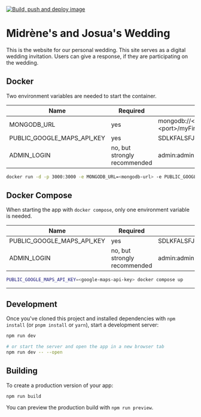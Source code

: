 <!-- markdownlint-disable MD041 -->

[![Build, push and deploy image](https://github.com/Sharknoon/wedding/actions/workflows/build-push-and-deploy-image.yml/badge.svg)](https://github.com/Sharknoon/wedding/actions/workflows/build-push-and-deploy-image.yml)

# Midrène's and Josua's Wedding

This is the website for our personal wedding. This site serves as a digital wedding invitation. Users can give a response, if they are participating on the wedding.

## Docker

Two environment variables are needed to start the container.

| Name                       | Required                     | Example / Default                                                                     |
| -------------------------- | ---------------------------- | ------------------------------------------------------------------------------------- |
| MONGODB_URL                | yes                          | mongodb://&lt;username&gt;:&lt;password&gt;@&lt;host&gt;:&lt;port&gt;/myFirstDatabase |
| PUBLIC_GOOGLE_MAPS_API_KEY | yes                          | SDLKFALSFJKSJGAshAHaYeSMKWvrekl2MERK342                                               |
| ADMIN_LOGIN                | no, but strongly recommended | admin:admin                                                                           |

```bash
docker run -d -p 3000:3000 -e MONGODB_URL=<mongodb-url> -e PUBLIC_GOOGLE_MAPS_API_KEY=<google-maps-api-key> -e ADMIN_LOGIN=<admin-login> ghcr.io/sharknoon/wedding
```

## Docker Compose

When starting the app with `docker compose`, only one environment variable is needed.

| Name                       | Required                     | Example / Default                       |
| -------------------------- | ---------------------------- | --------------------------------------- |
| PUBLIC_GOOGLE_MAPS_API_KEY | yes                          | SDLKFALSFJKSJGAshAHaYeSMKWvrekl2MERK342 |
| ADMIN_LOGIN                | no, but strongly recommended | admin:admin                             |

```bash
PUBLIC_GOOGLE_MAPS_API_KEY=<google-maps-api-key> docker compose up
```

---

## Development

Once you've cloned this project and installed dependencies with `npm install` (or `pnpm install` or `yarn`), start a development server:

```bash
npm run dev

# or start the server and open the app in a new browser tab
npm run dev -- --open
```

## Building

To create a production version of your app:

```bash
npm run build
```

You can preview the production build with `npm run preview`.
